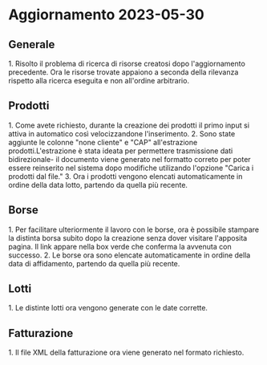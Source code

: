 <h1>Aggiornamento 2023-05-30</h1>

<h2>Generale</h2>
1. Risolto il problema di ricerca di risorse creatosi dopo l'aggiornamento precedente. Ora le risorse trovate appaiono a seconda della rilevanza rispetto alla ricerca eseguita e non all'ordine arbitrario.

<h2>Prodotti</h2>
1. Come avete richiesto, durante la creazione dei prodotti il primo input si attiva in automatico così velocizzandone l'inserimento.
2. Sono state aggiunte le colonne "none cliente" e "CAP" all'estrazione prodotti.L'estrazione è stata ideata per permettere trasmissione dati bidirezionale- il documento viene generato nel formatto correto per poter essere reinserito nel sistema dopo modifiche utilizando l'opzione "Carica i prodotti dal file."
3. Ora i prodotti vengono elencati automaticamente in ordine della data lotto, partendo da quella più recente.

<h2>Borse</h2>
1. Per facilitare ulteriormente il lavoro con le borse, ora è possibile stampare la distinta borsa subito dopo la creazione senza dover visitare l'apposita pagina.
Il link appare nella box verde che conferma la avvenuta con successo.
2. Le borse ora sono elencate automaticamente in ordine della data di affidamento, partendo da quella più recente.

<h2>Lotti</h2>
1. Le distinte lotti ora vengono generate con le date corrette.

<h2>Fatturazione</h2>
1. Il file XML della fatturazione ora viene generato nel formato richiesto.
